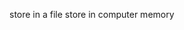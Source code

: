 store in a file
store in computer memory

<!--stackedit_data:
eyJoaXN0b3J5IjpbLTEyMjA1NTEzNTddfQ==
-->